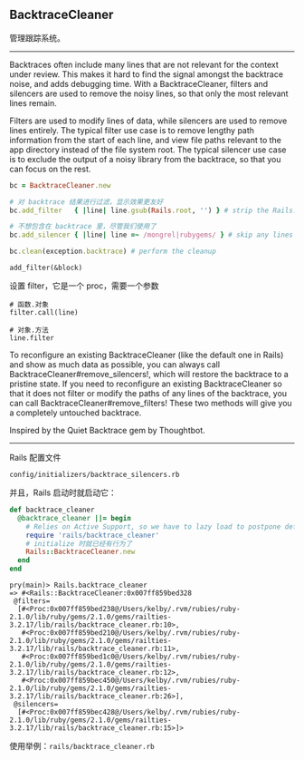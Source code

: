 ## BacktraceCleaner

管理跟踪系统。

-----------

Backtraces often include many lines that are not relevant for the context under review. This makes it hard to find the signal amongst the backtrace noise, and adds debugging time. With a BacktraceCleaner, filters and silencers are used to remove the noisy lines, so that only the most relevant lines remain.

Filters are used to modify lines of data, while silencers are used to remove lines entirely. The typical filter use case is to remove lengthy path information from the start of each line, and view file paths relevant to the app directory instead of the file system root. The typical silencer use case is to exclude the output of a noisy library from the backtrace, so that you can focus on the rest.

```ruby
bc = BacktraceCleaner.new

# 对 backtrace 结果进行过滤，显示效果更友好
bc.add_filter   { |line| line.gsub(Rails.root, '') } # strip the Rails.root prefix

# 不想包含在 backtrace 里，尽管我们使用了
bc.add_silencer { |line| line =~ /mongrel|rubygems/ } # skip any lines from mongrel or rubygems

bc.clean(exception.backtrace) # perform the cleanup
```

`add_filter(&block)`

设置 filter，它是一个 proc，需要一个参数

```
# 函数.对象
filter.call(line)

# 对象.方法
line.filter
```

To reconfigure an existing BacktraceCleaner (like the default one in Rails) and show as much data as possible, you can always call BacktraceCleaner#remove_silencers!, which will restore the backtrace to a pristine state. If you need to reconfigure an existing BacktraceCleaner so that it does not filter or modify the paths of any lines of the backtrace, you can call BacktraceCleaner#remove_filters! These two methods will give you a completely untouched backtrace.

Inspired by the Quiet Backtrace gem by Thoughtbot.

--------

Rails 配置文件

```
config/initializers/backtrace_silencers.rb
```

并且，Rails 启动时就启动它：

```ruby
def backtrace_cleaner
  @backtrace_cleaner ||= begin
    # Relies on Active Support, so we have to lazy load to postpone definition until AS has been loaded
    require 'rails/backtrace_cleaner'
    # initialize 时就已经有行为了
    Rails::BacktraceCleaner.new
  end
end
```

```
pry(main)> Rails.backtrace_cleaner
=> #<Rails::BacktraceCleaner:0x007ff859bed328
 @filters=
  [#<Proc:0x007ff859bed238@/Users/kelby/.rvm/rubies/ruby-2.1.0/lib/ruby/gems/2.1.0/gems/railties-3.2.17/lib/rails/backtrace_cleaner.rb:10>,
   #<Proc:0x007ff859bed210@/Users/kelby/.rvm/rubies/ruby-2.1.0/lib/ruby/gems/2.1.0/gems/railties-3.2.17/lib/rails/backtrace_cleaner.rb:11>,
   #<Proc:0x007ff859bed1c0@/Users/kelby/.rvm/rubies/ruby-2.1.0/lib/ruby/gems/2.1.0/gems/railties-3.2.17/lib/rails/backtrace_cleaner.rb:12>,
   #<Proc:0x007ff859bec450@/Users/kelby/.rvm/rubies/ruby-2.1.0/lib/ruby/gems/2.1.0/gems/railties-3.2.17/lib/rails/backtrace_cleaner.rb:26>],
 @silencers=
  [#<Proc:0x007ff859bec428@/Users/kelby/.rvm/rubies/ruby-2.1.0/lib/ruby/gems/2.1.0/gems/railties-3.2.17/lib/rails/backtrace_cleaner.rb:15>]>
```

使用举例：`rails/backtrace_cleaner.rb`

